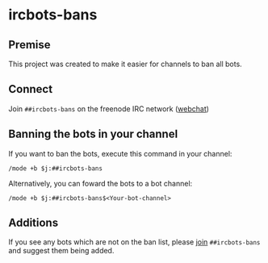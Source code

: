 # ircbots-bans

## Premise
This project was created to make it easier for channels to ban all bots.

## Connect
Join `##ircbots-bans` on the freenode IRC network ([webchat](https://kiwiirc.com/client/chat.freenode.net:+6697/##ircbots-bans))

## Banning the bots in your channel

If you want to ban the bots, execute this command in your channel:

```
/mode +b $j:##ircbots-bans
```

Alternatively, you can foward the bots to a bot channel:

```
/mode +b $j:##ircbots-bans$<Your-bot-channel>
```

## Additions

If you see any bots which are not on the ban list, please [join](#connect)  `##ircbots-bans` and suggest them being added.
